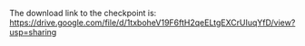 The download link to the checkpoint is:
https://drive.google.com/file/d/1txboheV19F6ftH2qeELtgEXCrUIuqYfD/view?usp=sharing

